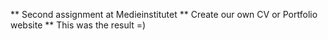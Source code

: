 ** Second assignment at Medieinstitutet
** Create our own CV or Portfolio website
** This was the result =) 